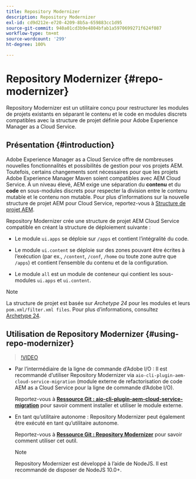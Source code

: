 ```yaml
---
title: Repository Modernizer
description: Repository Modernizer
exl-id: cd9d212e-e720-4209-8b5a-659883cc1d95
source-git-commit: 940a01cd3b9e4804bfab1a5970699271f624f087
workflow-type: tm+mt
source-wordcount: '299'
ht-degree: 100%

---
```


# Repository Modernizer {#repo-modernizer}

Repository Modernizer est un utilitaire conçu pour restructurer les modules de projets existants en séparant le contenu et le code en modules discrets compatibles avec la structure de projet définie pour Adobe Experience Manager as a Cloud Service.

## Présentation {#introduction}

Adobe Experience Manager as a Cloud Service offre de nombreuses nouvelles fonctionnalités et possibilités de gestion pour vos projets AEM. Toutefois, certains changements sont nécessaires pour que les projets Adobe Experience Manager Maven soient compatibles avec AEM Cloud Service. À un niveau élevé, AEM exige une séparation du **contenu** et du **code** en sous-modules discrets pour respecter la division entre le contenu mutable et le contenu non mutable. Pour plus d’informations sur la nouvelle structure de projet AEM pour Cloud Service, reportez-vous à [Structure de projet AEM](https://experienceleague.adobe.com/docs/experience-manager-cloud-service/implementing/developing/aem-project-content-package-structure.html?lang=fr).

Repository Modernizer crée une structure de projet AEM Cloud Service compatible en créant la structure de déploiement suivante :

* Le module `ui.apps` se déploie sur `/apps` et contient l’intégralité du code.

* Le module `ui.content` se déploie sur des zones pouvant être écrites à l’exécution (par ex., `/content`, `/conf`, `/home` ou toute zone autre que `/apps`) et contient l’ensemble du contenu et de la configuration.

* Le module `all` est un module de conteneur qui contient les sous-modules `ui.apps` et `ui.content`.

>[!NOTE]
>La structure de projet est basée sur *Archetype 24* pour les modules et leurs `pom.xml/filter.xml files`. Pour plus d’informations, consultez [Archetype 24](https://github.com/adobe/aem-project-archetype).

## Utilisation de Repository Modernizer {#using-repo-modernizer}

>[!VIDEO](https://video.tv.adobe.com/v/333057/?quality=12&learn=on)

* Par l’intermédiaire de la ligne de commande d’Adobe I/O : Il est recommandé d’utiliser Repository Modernizer via `aio-cli-plugin-aem-cloud-service-migration` (module externe de refactorisation de code AEM as a Cloud Service pour la ligne de commande d’Adobe I/O).

   Reportez-vous à **[Ressource Git : aio-cli-plugin-aem-cloud-service-migration](https://github.com/adobe/aio-cli-plugin-aem-cloud-service-migration#introduction)** pour savoir comment installer et utiliser le module externe.

* En tant qu’utilitaire autonome : Repository Modernizer peut également être exécuté en tant qu’utilitaire autonome.

   Reportez-vous à **[Ressource Git : Repository Modernizer](https://github.com/adobe/aem-cloud-service-source-migration/tree/master/packages/repository-modernizer)** pour savoir comment utiliser cet outil.

   >[!NOTE]
   >
   >Repository Modernizer est développé à l’aide de NodeJS. Il est recommandé de disposer de NodeJS 10.0+.
